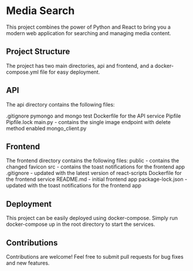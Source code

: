 # Media Search

This project combines the power of Python and React to bring you a modern web application for searching and managing media content.

## Project Structure
The project has two main directories, api and frontend, and a docker-compose.yml file for easy deployment.

## API
The api directory contains the following files:

.gitignore
pymongo and mongo test
Dockerfile for the API service
Pipfile
Pipfile.lock
main.py - contains the single image endpoint with delete method enabled
mongo_client.py

## Frontend
The frontend directory contains the following files:
public - contains the changed favicon
src - contains the toast notifications for the frontend app
.gitignore - updated with the latest version of react-scripts
Dockerfile for the frontend service
README.md - initial frontend app
package-lock.json - updated with the toast notifications for the frontend app

## Deployment
This project can be easily deployed using docker-compose. Simply run docker-compose up in the root directory to start the services.

## Contributions
Contributions are welcome! Feel free to submit pull requests for bug fixes and new features.
